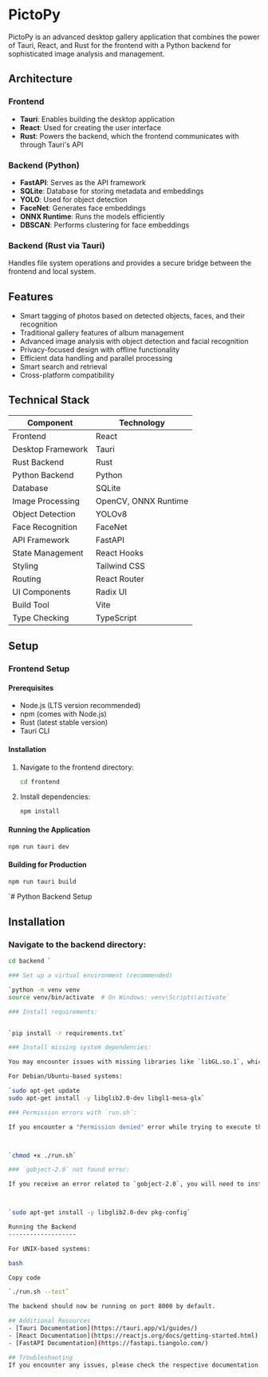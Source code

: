 # PictoPy

PictoPy is an advanced desktop gallery application that combines the power of Tauri, React, and Rust for the frontend with a Python backend for sophisticated image analysis and management.

## Architecture

### Frontend
- **Tauri**: Enables building the desktop application
- **React**: Used for creating the user interface
- **Rust**: Powers the backend, which the frontend communicates with through Tauri's API

### Backend (Python)
- **FastAPI**: Serves as the API framework
- **SQLite**: Database for storing metadata and embeddings
- **YOLO**: Used for object detection
- **FaceNet**: Generates face embeddings
- **ONNX Runtime**: Runs the models efficiently
- **DBSCAN**: Performs clustering for face embeddings

### Backend (Rust via Tauri)
Handles file system operations and provides a secure bridge between the frontend and local system.

## Features

- Smart tagging of photos based on detected objects, faces, and their recognition
- Traditional gallery features of album management
- Advanced image analysis with object detection and facial recognition
- Privacy-focused design with offline functionality
- Efficient data handling and parallel processing
- Smart search and retrieval
- Cross-platform compatibility

## Technical Stack

| Component | Technology |
| --------- | ---------- |
| Frontend | React |
| Desktop Framework | Tauri |
| Rust Backend | Rust |
| Python Backend | Python |
| Database | SQLite |
| Image Processing | OpenCV, ONNX Runtime |
| Object Detection | YOLOv8 |
| Face Recognition | FaceNet |
| API Framework | FastAPI |
| State Management | React Hooks |
| Styling | Tailwind CSS |
| Routing | React Router |
| UI Components | Radix UI |
| Build Tool | Vite |
| Type Checking | TypeScript |

## Setup

### Frontend Setup

#### Prerequisites
- Node.js (LTS version recommended)
- npm (comes with Node.js)
- Rust (latest stable version)
- Tauri CLI

#### Installation
1. Navigate to the frontend directory:
   ```bash
   cd frontend
   ```
2. Install dependencies:
   ```bash
   npm install
   ```

#### Running the Application
```bash
npm run tauri dev
```

#### Building for Production
```bash
npm run tauri build
```

`# Python Backend Setup

## Installation

### Navigate to the backend directory:
```bash
cd backend `

### Set up a virtual environment (recommended)

`python -m venv venv
source venv/bin/activate  # On Windows: venv\Scripts\activate`

### Install requirements:


`pip install -r requirements.txt`

### Install missing system dependencies:

You may encounter issues with missing libraries like `libGL.so.1`, which is required by OpenCV. To resolve this, install the necessary dependencies:

For Debian/Ubuntu-based systems:

`sudo apt-get update
sudo apt-get install -y libglib2.0-dev libgl1-mesa-glx`

### Permission errors with `run.sh`:

If you encounter a "Permission denied" error while trying to execute the `run.sh` script, make sure to grant execute permissions:



`chmod +x ./run.sh`

### `gobject-2.0` not found error:

If you receive an error related to `gobject-2.0`, you will need to install `libglib2.0-dev`:



`sudo apt-get install -y libglib2.0-dev pkg-config`

Running the Backend
-------------------

For UNIX-based systems:

bash

Copy code

`./run.sh --test`

The backend should now be running on port 8000 by default.

## Additional Resources
- [Tauri Documentation](https://tauri.app/v1/guides/)
- [React Documentation](https://reactjs.org/docs/getting-started.html)
- [FastAPI Documentation](https://fastapi.tiangolo.com/)

## Troubleshooting
If you encounter any issues, please check the respective documentation for Tauri, React, and FastAPI. For persistent problems, feel free to open an issue in the project repository.
